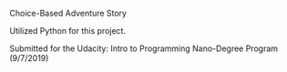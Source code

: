 Choice-Based Adventure Story

Utilized Python for this project.

Submitted for the Udacity: Intro to Programming Nano-Degree Program (9/7/2019)
